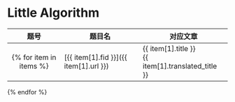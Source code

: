 # Little Algorithm

| 题号 | 题目名 | 对应文章 |
| :-: | --- | --- |
{% for item in items %}| [{{ item[1].fid }}]({{ item[1].url }}) | {{ item[1].title }}<br />{{ item[1].translated_title }} | {{ item[2].md_piece() }} |
{% endfor %}
